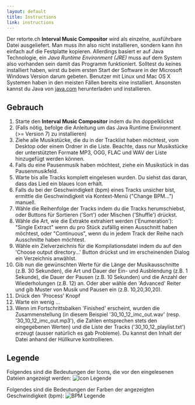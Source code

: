 ```yaml
---
layout: default
title: Instructions
link: instructions
---
```


Der retorte.ch **Interval Music Compositor** wird als einzelne, ausführbare Datei ausgeliefert. Man muss ihn also nicht installieren, sondern kann ihn einfach auf die Festplatte kopieren. Allerdings basiert er auf Java Technologie, ein _Java Runtime Environment (JRE)_ muss auf dem System also vorhanden sein damit das Programm funktioniert.
Solltest du keines installiert haben, wirst du beim ersten Start der Software in der Microsoft Windows Version darum gebeten. Benutzer mit Linux und Mac OS X Systemen haben in den meisten Fällen bereits eine installiert.
Ansonsten kannst du Java von [java.com](http://java.com/) herunterladen und installieren.

## Gebrauch

1. Starte den **Interval Music Compositor** indem du ihn doppelklickst
1. (Falls nötig, befolge die Anleitung um das Java Runtime Environment (>= Version 7) zu installieren)
1. Ziehe alle Musikstücke, die du in der Tracklist haben möchtest, vom Desktop oder einem Ordner in die Liste. Beachte, dass nur Musikstücke der unterstützten Formate MP3, OGG, FLAC und WAV der Liste hinzugefügt werden können.
1. Falls du eine Pausenmusik haben möchtest, ziehe ein Musikstück in das Pausenmusikfeld.
1. Warte bis alle Tracks komplett eingelesen wurden. Du siehst das daran, dass das Lied ein blaues Icon erhält.
1. Falls du bei der Geschwindigkeit (bpm) eines Tracks unsicher bist, ermittle die Geschwindigkeit via Kontext-Menü ("Change BPM...") manuell.
1. Wähle die Reihenfolge der Tracks indem du die Tracks herumschiebst, oder Buttons für Sortieren ('Sort') oder Mischen ('Shuffle') drückst.
1. Wähle die Art, wie die Extrakte extrahiert werden ('Enumeration'): "Single Extract" wenn du pro Stück zufällig einen Ausschnitt haben möchtest, oder "Continuous", wenn du in jedem Track der Reihe nach Ausschnitte haben möchtest.
1. Wähle ein Zielverzeichnis für die Kompilationsdatei indem du auf den 'Choose output directory...' Button drückst und im erscheinenden Dialog ein Verzeichnis anwählst.
1. Gib nun die gewünschten Werte für die Länge der Musikausschnitte (z.B. 30 Sekunden), die Art und Dauer der Ein- und Ausblendung (z.B. 1 Sekunde), die Dauer der Pausen (z.B. 10 Sekunden) und die Anzahl der Wiederholungen (z.B. 12) an. Oder aber wähle den 'Advanced' Reiter und gib Muster von Musik und Pausen ein (z.B. 10,20,30,20).
1. Drück den 'Process' Knopf
1. Warte ein wenig ...
1. Wenn im Fortschrittsbalken 'Finished' erscheint, wurden die Zusammenstellung (in diesem Beispiel '30_10_12_imc_out.wav' (resp. '30_10_12_imc_out.mp3'), die Zahlen entsprechen stets den eingegebenen Werten) und die Liste der Tracks ('30_10_12_playlist.txt') erzeugt (ausser natürlich es gab Probleme). Du kannst den Inhalt der Datei anhand der Hüllkurve kontrollieren.

## Legende

Folgendes sind die Bedeutungen der Icons, die vor den eingelesenen Dateien angezeigt werden:
![Icon Legende](/interval-music-compositor/img/imc_icon_legend.png)

Folgendes sind die Bedeutungen der Farben der angezeigten Geschwindigkeit (bpm):
![BPM Legende](/interval-music-compositor/img/imc_bpm_legend.png)
